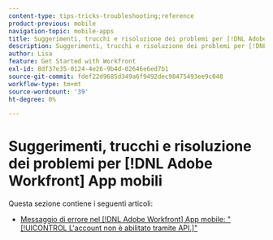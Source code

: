 ```yaml
---
content-type: tips-tricks-troubleshooting;reference
product-previous: mobile
navigation-topic: mobile-apps
title: Suggerimenti, trucchi e risoluzione dei problemi per [!DNL Adobe Workfront] App mobili
description: Suggerimenti, trucchi e risoluzione dei problemi per [!DNL Adobe Workfront] App mobili
author: Lisa
feature: Get Started with Workfront
exl-id: 8df37e35-0124-4e26-9b4d-02646e6ed7b1
source-git-commit: fdef22d9685d349a6f9492dec98475493ee9c048
workflow-type: tm+mt
source-wordcount: '39'
ht-degree: 0%

---
```


# Suggerimenti, trucchi e risoluzione dei problemi per [!DNL Adobe Workfront] App mobili

Questa sezione contiene i seguenti articoli:

* [Messaggio di errore nel [!DNL Adobe Workfront] App mobile: &quot;[!UICONTROL L&#39;account non è abilitato tramite API.]&quot;](../../../workfront-basics/mobile-apps/tips-tricks-and-troubleshooting/error-message-on-mobile-app.md)
